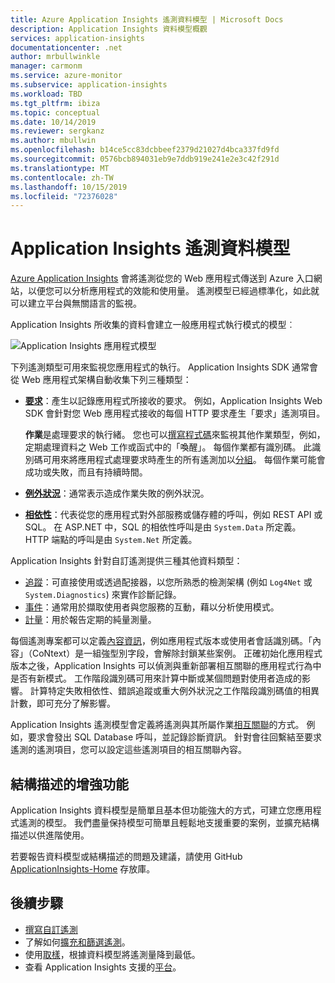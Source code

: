 ```yaml
---
title: Azure Application Insights 遙測資料模型 | Microsoft Docs
description: Application Insights 資料模型概觀
services: application-insights
documentationcenter: .net
author: mrbullwinkle
manager: carmonm
ms.service: azure-monitor
ms.subservice: application-insights
ms.workload: TBD
ms.tgt_pltfrm: ibiza
ms.topic: conceptual
ms.date: 10/14/2019
ms.reviewer: sergkanz
ms.author: mbullwin
ms.openlocfilehash: b14ce5cc83dcbbeef2379d21027d4bca337fd9fd
ms.sourcegitcommit: 0576bcb894031eb9e7ddb919e241e2e3c42f291d
ms.translationtype: MT
ms.contentlocale: zh-TW
ms.lasthandoff: 10/15/2019
ms.locfileid: "72376028"
---
```

# <a name="application-insights-telemetry-data-model"></a>Application Insights 遙測資料模型

[Azure Application Insights](../../azure-monitor/app/app-insights-overview.md) 會將遙測從您的 Web 應用程式傳送到 Azure 入口網站，以便您可以分析應用程式的效能和使用量。 遙測模型已經過標準化，如此就可以建立平台與無關語言的監視。 

Application Insights 所收集的資料會建立一般應用程式執行模式的模型︰

![Application Insights 應用程式模型](./media/data-model/application-insights-data-model.png)

下列遙測類型可用來監視您應用程式的執行。 Application Insights SDK 通常會從 Web 應用程式架構自動收集下列三種類型：

* [**要求**](data-model-request-telemetry.md)：產生以記錄應用程式所接收的要求。 例如，Application Insights Web SDK 會針對您 Web 應用程式接收的每個 HTTP 要求產生「要求」遙測項目。 

    **作業**是處理要求的執行緒。 您也可以[撰寫程式碼](../../azure-monitor/app/api-custom-events-metrics.md#trackrequest)來監視其他作業類型，例如，定期處理資料之 Web 工作或函式中的「喚醒」。  每個作業都有識別碼。 此識別碼可用來將應用程式處理要求時產生的所有遙測加以[分組](../../azure-monitor/app/correlation.md)。 每個作業可能會成功或失敗，而且有持續時間。
* [**例外狀況**](data-model-exception-telemetry.md)：通常表示造成作業失敗的例外狀況。
* [**相依性**](data-model-dependency-telemetry.md)：代表從您的應用程式對外部服務或儲存體的呼叫，例如 REST API 或 SQL。 在 ASP.NET 中，SQL 的相依性呼叫是由 `System.Data` 所定義。 HTTP 端點的呼叫是由 `System.Net` 所定義。 

Application Insights 針對自訂遙測提供三種其他資料類型：

* [追蹤](data-model-trace-telemetry.md)：可直接使用或透過配接器，以您所熟悉的檢測架構 (例如 `Log4Net` 或 `System.Diagnostics`) 來實作診斷記錄。
* [事件](data-model-event-telemetry.md)：通常用於擷取使用者與您服務的互動，藉以分析使用模式。
* [計量](data-model-metric-telemetry.md)：用於報告定期的純量測量。

每個遙測專案都可以定義[內容資訊](data-model-context.md)，例如應用程式版本或使用者會話識別碼。「內容」（CoNtext）是一組強型別字段，會解除封鎖某些案例。 正確初始化應用程式版本之後，Application Insights 可以偵測與重新部署相互關聯的應用程式行為中是否有新模式。 工作階段識別碼可用來計算中斷或某個問題對使用者造成的影響。 計算特定失敗相依性、錯誤追蹤或重大例外狀況之工作階段識別碼值的相異計數，即可充分了解影響。

Application Insights 遙測模型會定義將遙測與其所屬作業[相互關聯](../../azure-monitor/app/correlation.md)的方式。 例如，要求會發出 SQL Database 呼叫，並記錄診斷資訊。 針對會往回繫結至要求遙測的遙測項目，您可以設定這些遙測項目的相互關聯內容。

## <a name="schema-improvements"></a>結構描述的增強功能

Application Insights 資料模型是簡單且基本但功能強大的方式，可建立您應用程式遙測的模型。 我們盡量保持模型可簡單且輕鬆地支援重要的案例，並擴充結構描述以供進階使用。

若要報告資料模型或結構描述的問題及建議，請使用 GitHub [ApplicationInsights-Home](https://github.com/Microsoft/ApplicationInsights-Home/issues) 存放庫。

## <a name="next-steps"></a>後續步驟

- [撰寫自訂遙測](../../azure-monitor/app/api-custom-events-metrics.md)
- 了解如何[擴充和篩選遙測](../../azure-monitor/app/api-filtering-sampling.md)。
- 使用[取樣](../../azure-monitor/app/sampling.md)，根據資料模型將遙測量降到最低。
- 查看 Application Insights 支援的[平台](../../azure-monitor/app/platforms.md)。
